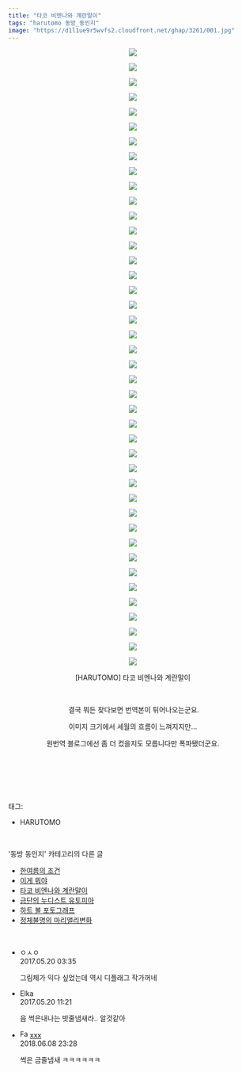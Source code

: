 ```yaml
---
title: "타코 비엔나와 계란말이"
tags: "harutomo 동방_동인지"
image: "https://d1l1ue9r5wvfs2.cloudfront.net/ghap/3261/001.jpg"
---
```

<div class="article">
<p style="text-align: center; clear: none; float: none;"><img src="{{ site.imgserver9 }}/ghap/3261/001.jpg"/></p>
<p style="text-align: center; clear: none; float: none;"><img src="{{ site.imgserver9 }}/ghap/3261/002.jpg"/></p>
<p style="text-align: center; clear: none; float: none;"><img src="{{ site.imgserver9 }}/ghap/3261/003.jpg"/></p>
<p style="text-align: center; clear: none; float: none;"><img src="{{ site.imgserver9 }}/ghap/3261/004.jpg"/></p>
<p style="text-align: center; clear: none; float: none;"><img src="{{ site.imgserver9 }}/ghap/3261/005.jpg"/></p>
<p style="text-align: center; clear: none; float: none;"><img src="{{ site.imgserver9 }}/ghap/3261/006.jpg"/></p>
<p style="text-align: center; clear: none; float: none;"><img src="{{ site.imgserver9 }}/ghap/3261/007.jpg"/></p>
<p style="text-align: center; clear: none; float: none;"><img src="{{ site.imgserver9 }}/ghap/3261/008.jpg"/></p>
<p style="text-align: center; clear: none; float: none;"><img src="{{ site.imgserver9 }}/ghap/3261/009.jpg"/></p>
<p style="text-align: center; clear: none; float: none;"><img src="{{ site.imgserver9 }}/ghap/3261/010.jpg"/></p>
<p style="text-align: center; clear: none; float: none;"><img src="{{ site.imgserver9 }}/ghap/3261/011.jpg"/></p>
<p style="text-align: center; clear: none; float: none;"><img src="{{ site.imgserver9 }}/ghap/3261/012.jpg"/></p>
<p style="text-align: center; clear: none; float: none;"><img src="{{ site.imgserver9 }}/ghap/3261/013.jpg"/></p>
<p style="text-align: center; clear: none; float: none;"><img src="{{ site.imgserver9 }}/ghap/3261/014.jpg"/></p>
<p style="text-align: center; clear: none; float: none;"><img src="{{ site.imgserver9 }}/ghap/3261/015.jpg"/></p>
<p style="text-align: center; clear: none; float: none;"><img src="{{ site.imgserver9 }}/ghap/3261/016.jpg"/></p>
<p style="text-align: center; clear: none; float: none;"><img src="{{ site.imgserver9 }}/ghap/3261/017.jpg"/></p>
<p style="text-align: center; clear: none; float: none;"><img src="{{ site.imgserver9 }}/ghap/3261/018.jpg"/></p>
<p style="text-align: center; clear: none; float: none;"><img src="{{ site.imgserver9 }}/ghap/3261/019.jpg"/></p>
<p style="text-align: center; clear: none; float: none;"><img src="{{ site.imgserver9 }}/ghap/3261/020.jpg"/></p>
<p style="text-align: center; clear: none; float: none;"><img src="{{ site.imgserver9 }}/ghap/3261/021.jpg"/></p>
<p style="text-align: center; clear: none; float: none;"><img src="{{ site.imgserver9 }}/ghap/3261/022.jpg"/></p>
<p style="text-align: center; clear: none; float: none;"><img src="{{ site.imgserver9 }}/ghap/3261/023.jpg"/></p>
<p style="text-align: center; clear: none; float: none;"><img src="{{ site.imgserver9 }}/ghap/3261/024.jpg"/></p>
<p style="text-align: center; clear: none; float: none;"><img src="{{ site.imgserver9 }}/ghap/3261/025.jpg"/></p>
<p style="text-align: center; clear: none; float: none;"><img src="{{ site.imgserver9 }}/ghap/3261/026.jpg"/></p>
<p style="text-align: center; clear: none; float: none;"><img src="{{ site.imgserver9 }}/ghap/3261/027.jpg"/></p>
<p style="text-align: center; clear: none; float: none;"><img src="{{ site.imgserver9 }}/ghap/3261/028.jpg"/></p>
<p style="text-align: center; clear: none; float: none;"><img src="{{ site.imgserver9 }}/ghap/3261/029.jpg"/></p>
<p style="text-align: center; clear: none; float: none;"><img src="{{ site.imgserver9 }}/ghap/3261/030.jpg"/></p>
<p style="text-align: center; clear: none; float: none;"><img src="{{ site.imgserver9 }}/ghap/3261/031.jpg"/></p>
<p style="text-align: center; clear: none; float: none;"><img src="{{ site.imgserver9 }}/ghap/3261/032.jpg"/></p>
<p style="text-align: center; clear: none; float: none;"><img src="{{ site.imgserver9 }}/ghap/3261/033.jpg"/></p>
<p style="text-align: center; clear: none; float: none;"><img src="{{ site.imgserver9 }}/ghap/3261/034.jpg"/></p>
<p style="text-align: center; clear: none; float: none;"><img src="{{ site.imgserver9 }}/ghap/3261/035.jpg"/></p>
<p style="text-align: center; clear: none; float: none;"><img src="{{ site.imgserver9 }}/ghap/3261/036.jpg"/></p>
<p style="text-align: center; clear: none; float: none;"><img src="{{ site.imgserver9 }}/ghap/3261/037.jpg"/></p>
<p style="text-align: center; clear: none; float: none;"><img src="{{ site.imgserver9 }}/ghap/3261/038.jpg"/></p>
<p style="text-align: center; clear: none; float: none;"><img src="{{ site.imgserver9 }}/ghap/3261/039.jpg"/></p>
<p style="text-align: center; clear: none; float: none;"><img src="{{ site.imgserver9 }}/ghap/3261/040.jpg"/></p>
<p style="text-align: center; clear: none; float: none;"><img src="{{ site.imgserver9 }}/ghap/3261/041.jpg"/></p>
<p style="text-align: center; clear: none; float: none;"><img src="{{ site.imgserver9 }}/ghap/3261/042.jpg"/></p>
<p style="text-align: center; clear: none; float: none;">[HARUTOMO] 타코 비엔나와 계란말이</p>
<p style="text-align: center; clear: none; float: none;"><br/></p>
<p style="text-align: center; clear: none; float: none;"> 결국 뭐든 찾다보면 번역본이 튀어나오는군요.</p>
<p style="text-align: center; clear: none; float: none;">이미지 크기에서 세월의 흐름이 느껴지지만...</p>
<p style="text-align: center; clear: none; float: none;">원번역 블로그에선 좀 더 컸을지도 모릅니다만 폭파됐더군요.</p>
<p style="text-align: center; clear: none; float: none;"><br/></p>
<p><br/></p>
</div><br/>
<div class="tagTrail">
<p>태그: </p>
<ul>
<li>HARUTOMO</li>
</ul>
</div><br/>
<div class="another">
<p>'동방 동인지' 카테고리의 다른 글</p>
<ul>
<li><a href="/ghap_3263">한여름의 조건</a></li>
<li><a href="/ghap_3262">이게 뭐야</a></li>
<li><a href="/ghap_3261">타코 비엔나와 계란말이</a></li>
<li><a href="/ghap_3255">금단의 누디스트 유토피아</a></li>
<li><a href="/ghap_3254">하트 볼 포토그래프</a></li>
<li><a href="/ghap_3253">정체불명의 마리앨리변화</a></li>
</ul>
</div><br/>
<div class="cb_module cb_fluid">
<div class="cb_wrt cb_profile">
<div class="comment">
<ul>
<li class="cb_thumb_off" id="comment14993550">
<div class="cb_comment_area">
<div class="cb_info_area">
<div class="cb_section">
<span class="cb_nick_name">ㅇㅅㅇ</span>
</div>
<div class="cb_section">
<span class="cb_date">2017.05.20 03:35 </span>
</div>
</div>
<div class="cb_dsc_comment">
<p class="cb_dsc">
											그림체가 익다 싶었는데 역시 디플래그 작가꺼네
										</p>
</div>
</div></li>
<li class="cb_thumb_off" id="comment14993646">
<div class="cb_comment_area">
<div class="cb_info_area">
<div class="cb_section">
<span class="cb_nick_name">Elka</span>
</div>
<div class="cb_section">
<span class="cb_date">2017.05.20 11:21 </span>
</div>
</div>
<div class="cb_dsc_comment">
<p class="cb_dsc">
											음 썩은내나는 밧줄냄새라.. 알것같아
										</p>
</div>
</div></li>
<li class="cb_thumb_off" id="comment15268252">
<div class="cb_comment_area">
<div class="cb_info_area">
<div class="cb_section">
<span class="cb_nick_name"><img alt="Favicon of http://qksxodid12@naver.com" height="16" onerror="this.onerror=null;this.parentNode.removeChild(this)" src="http://naver.com/favicon.ico" width="16"/> <a href="http://qksxodid12@naver.com" onclick="return openLinkInNewWindow(this)">xxx</a></span>
</div>
<div class="cb_section">
<span class="cb_date">2018.06.08 23:28 </span>
</div>
</div>
<div class="cb_dsc_comment">
<p class="cb_dsc">
											썩은 금줄냄새 ㅋㅋㅋㅋㅋㅋ
										</p>
</div>
</div></li>
</ul>
</div>
</div><!-- commentList close -->
</div><br/>
